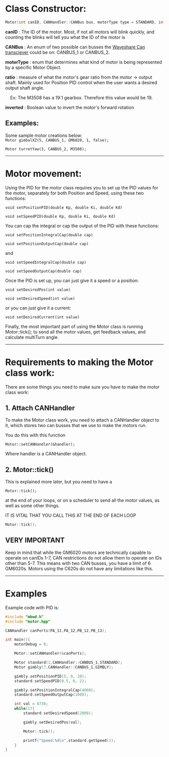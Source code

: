 

# Class Constructor:

```cpp
Motor(int canID, CANHandler::CANBus bus, motorType type = STANDARD, int ratio = 19, int inverted = false)
```

**canID** : The ID of the motor. Most, if not all motors will blink quickly, and counting the blinks will tell you what the ID of the motor is

**CANBus** : An enum of two possible can busses the [Waveshare Can transciever](https://www.amazon.com/SN65HVD230-CAN-Board-Communication-Development/dp/B00KM6XMXO/ref=sr_1_1?crid=PL0JKI6FA69A&keywords=waveshare+can+transceiver&qid=1649575254&sprefix=waveshare+can+transceiv%2Caps%2C323&sr=8-1) could be on: CANBUS_1 or CANBUS_2.

**motorType** : enum that determines what kind of motor is being represented by a specific Motor Object.

**ratio** : measure of what the motor's gear ratio from the motor -> output shaft. Mainly used for Position PID control when the user wants a desired output shaft angle. 

    Ex: The M3508 has a 19:1 gearbox. Therefore this value would be 19.

**inverted** : Boolean value to invert the motor's forward rotation



## Examples:

Some sample motor creations below:  
`Motor gimbalXZ(5, CANBUS_1, GM6020, 1, false);`

`Motor turretYaw(3, CANBUS_2, M3508);`



___

# Motor movement:

Using the PID for the motor class requires you to set up the PID values for the motor, separately for both Position and Speed, using these two functions:  

`void setPositionPID(double Kp, double Ki, double Kd)`

`void setSpeedPID(double Kp, double Ki, double Kd)`

You can cap the integral or cap the output of the PID with these functions:  

`void setPositionIntegralCap(double cap)`

`void setPositionOutputCap(double cap)`

and

`void setSpeedIntegralCap(double cap)`

`void setSpeedOutputCap(double cap)`

Once the PID is set up, you can just give it a speed or a position:

`void setDesiredPos(int value)`

`void setDesiredSpeed(int value)`

or you can just give it a current:

`void setDesiredCurrent(int value)`

Finally, the most important part of using the Motor class is running Motor::tick(); to send all the motor values, get feedback values, and calculate multiTurn angle. 

***

# Requirements to making the Motor class work:

There are some things you need to make sure you have to make the motor class work:

## 1. Attach CANHandler

To make the Motor class work, you need to attach a CANHandler object to it, which stores two can busses that we use to make the motors run.

You do this with this function

`Motor::setCANHandler(&handler);`

Where handler is a CANHandler object.

## 2. Motor::tick()

This is explained more later, but you need to have a

`Motor::tick();`

at the end of your loops, or on a scheduler to send all the motor values, as well as some other things.

IT IS VITAL THAT YOU CALL THIS AT THE END OF EACH LOOP

```cpp
Motor::tick();
```

## **VERY IMPORTANT**

Keep in mind that while the GM6020 motors are technically capable to operate on canIDs 1-7, CAN restrictions do not allow them to operate on IDs other than 5-7. This means with two CAN busses, you have a limit of 6 GM6020s. Motors using the C620s do not have any limitations like this.

___

# Examples

Example code with PID is:

```cpp
#include "mbed.h"
#include "motor.hpp"

CANHandler canPorts(PA_11,PA_12,PB_12,PB_13);

int main(){
    motorDebug = 0;

    Motor::setCANHandler(&canPorts);

    Motor standard(1,CANHandler::CANBUS_1,STANDARD);
    Motor gimbly(7,CANHandler::CANBUS_1,GIMBLY);

    gimbly.setPositionPID(5, 0, 10);
    standard.setSpeedPID(0.5, 0, 2);

    gimbly.setPositionIntegralCap(4000);
    standard.setSpeedOutputCap(1000);

    int val = 8738;
    while(1){
        standard.setDesiredSpeed(2000);

        gimbly.setDesiredPos(val);

        Motor::tick();

        printf("Speed:%d\n",standard.getSpeed());
    }
}
```
